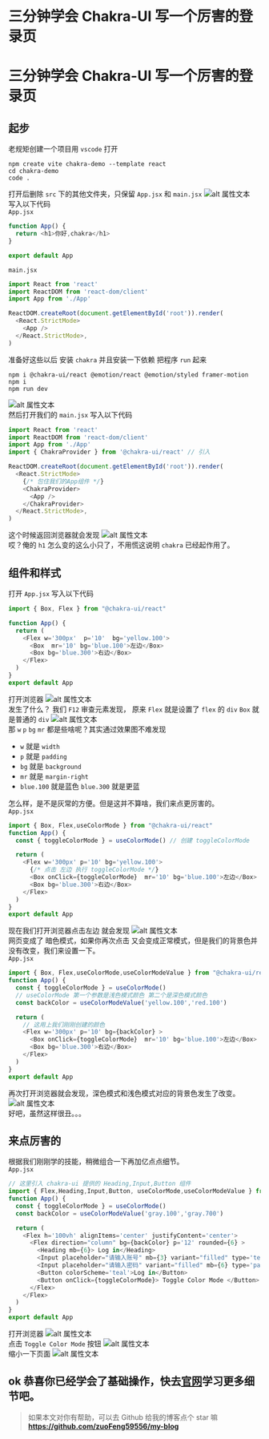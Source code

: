 # 三分钟学会 Chakra-UI 写一个厉害的登录页


# 三分钟学会 Chakra-UI 写一个厉害的登录页
## 起步
老规矩创建一个项目用 `vscode` 打开
```
npm create vite chakra-demo --template react
cd chakra-demo
code .
```
打开后删除 `src` 下的其他文件夹，只保留 `App.jsx` 和 `main.jsx` 
![alt 属性文本](./image/1.png)   
写入以下代码   
`App.jsx`
```js
function App() {
  return <h1>你好,chakra</h1>
}

export default App

```
`main.jsx`
```js
import React from 'react'
import ReactDOM from 'react-dom/client'
import App from './App'

ReactDOM.createRoot(document.getElementById('root')).render(
  <React.StrictMode>
    <App />
  </React.StrictMode>,
)
```
准备好这些以后 安装 `chakra` 并且安装一下依赖 把程序 `run` 起来
```
npm i @chakra-ui/react @emotion/react @emotion/styled framer-motion
npm i
npm run dev
```
![alt 属性文本](./image/2.png)   
然后打开我们的  `main.jsx` 写入以下代码
```js
import React from 'react'
import ReactDOM from 'react-dom/client'
import App from './App'
import { ChakraProvider } from '@chakra-ui/react' // 引入

ReactDOM.createRoot(document.getElementById('root')).render(
  <React.StrictMode>
    {/* 包住我们的App组件 */}
    <ChakraProvider> 
      <App />
    </ChakraProvider>
  </React.StrictMode>,
)
```
这个时候返回浏览器就会发现 
![alt 属性文本](./image/3.png)   
哎？俺的 `h1` 怎么变的这么小只了，不用慌这说明 `chakra` 已经起作用了。

## 组件和样式
打开 `App.jsx` 写入以下代码
```js
import { Box, Flex } from "@chakra-ui/react"

function App() {
  return (
    <Flex w='300px'  p='10'  bg='yellow.100'>
      <Box  mr='10' bg='blue.100'>左边</Box>
      <Box bg='blue.300'>右边</Box>
    </Flex>
  )
}
export default App
```
打开浏览器
![alt 属性文本](./image/4.png)   
发生了什么？ 我们 `F12` 审查元素发现， 原来 `Flex` 就是设置了 `flex` 的 `div` `Box` 就是普通的 `div`
![alt 属性文本](./image/5.png)   
那 `w` `p` `bg` `mr` 都是些啥呢？其实通过效果图不难发现
- `w` 就是 `width`
- `p` 就是 `padding`
- `bg` 就是 `background`
- `mr` 就是 `margin-right`
- `blue.100` 就是蓝色  `blue.300` 就是更蓝

怎么样，是不是灰常的方便。但是这并不算啥，我们来点更厉害的。   
`App.jsx`
```js
import { Box, Flex,useColorMode } from "@chakra-ui/react"
function App() {
  const { toggleColorMode } = useColorMode() // 创建 toggleColorMode

  return (
    <Flex w='300px' p='10' bg='yellow.100'>
      {/* 点击 左边 执行 toggleColorMode */}
      <Box onClick={toggleColorMode}  mr='10' bg='blue.100'>左边</Box>
      <Box bg='blue.300'>右边</Box>
    </Flex>
  )
}
export default App
```
现在我们打开浏览器点击左边 就会发现
![alt 属性文本](./image/6.png)   
网页变成了 暗色模式，如果你再次点击 又会变成正常模式，但是我们的背景色并没有改变，我们来设置一下。   
`App.jsx`

```js
import { Box, Flex,useColorMode,useColorModeValue } from "@chakra-ui/react"
function App() {
  const { toggleColorMode } = useColorMode() 
  // useColorMode 第一个参数是浅色模式颜色 第二个是深色模式颜色
  const backColor = useColorModeValue('yellow.100','red.100')

  return (
    // 这用上我们刚刚创建的颜色
    <Flex w='300px' p='10' bg={backColor} >
      <Box onClick={toggleColorMode}  mr='10' bg='blue.100'>左边</Box>
      <Box bg='blue.300'>右边</Box>  
    </Flex>
  )
}
export default App
```
再次打开浏览器就会发现，深色模式和浅色模式对应的背景色发生了改变。
![alt 属性文本](./image/7.png)   
好吧，虽然这样很丑。。。

## 来点厉害的
根据我们刚刚学的技能，稍微组合一下再加亿点点细节。   
`App.jsx`
```js
// 这里引入 chakra-ui 提供的 Heading,Input,Button 组件
import { Flex,Heading,Input,Button, useColorMode,useColorModeValue } from "@chakra-ui/react"
function App() {
  const { toggleColorMode } = useColorMode() 
  const backColor = useColorModeValue('gray.100','gray.700')

  return (
    <Flex h='100vh' alignItems='center' justifyContent='center'>
      <Flex direction="column" bg={backColor} p='12' rounded={6} >
        <Heading mb={6}> Log in</Heading>
        <Input placeholder="请输入账号" mb={3} variant="filled" type='text' />
        <Input placeholder="请输入密码" variant="filled" mb={6} type='password' />
        <Button colorScheme='teal'>Log in</Button>
        <Button onClick={toggleColorMode}> Toggle Color Mode </Button>
      </Flex>
    </Flex>
  )
}
export default App
```
打开浏览器
![alt 属性文本](./image/8.png)   
点击 `Toggle Color Mode` 按钮
![alt 属性文本](./image/9.png)   
缩小一下页面
![alt 属性文本](./image/10.png)   

ok 恭喜你已经学会了基础操作，快去[官网](https://chakra-ui.com/)学习更多细节吧。
---
> 如果本文对你有帮助，可以去 Github 给我的博客点个 star 嘛    
> **https://github.com/zuoFeng59556/my-blog**
